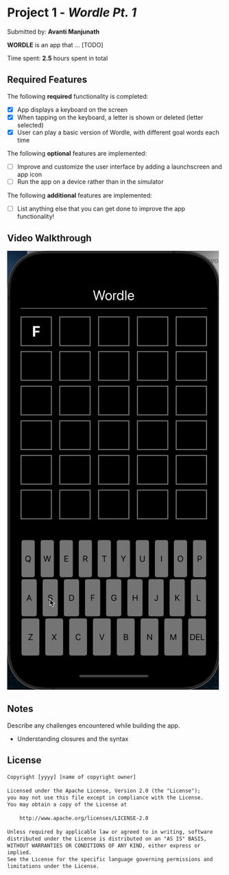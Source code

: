 # Project 1 - *Wordle Pt. 1*

Submitted by: **Avanti Manjunath**

**WORDLE** is an app that ... [TODO] 

Time spent: **2.5** hours spent in total

## Required Features

The following **required** functionality is completed:

- [X] App displays a keyboard on the screen
- [X] When tapping on the keyboard, a letter is shown or deleted (letter selected)
- [X] User can play a basic version of Wordle, with different goal words each time

The following **optional** features are implemented:

- [ ] Improve and customize the user interface by adding a launchscreen and app icon
- [ ] Run the app on a device rather than in the simulator

The following **additional** features are implemented:

- [ ] List anything else that you can get done to improve the app functionality!

## Video Walkthrough

<img src='https://github.com/AvantiiM/ios101-project1-wordle-starter/blob/main/Worlde_Pt1.gif?raw=true' title='Video Walkthrough' width='' alt='Video Walkthrough' />

## Notes

Describe any challenges encountered while building the app.
- Understanding closures and the syntax

## License

    Copyright [yyyy] [name of copyright owner]

    Licensed under the Apache License, Version 2.0 (the "License");
    you may not use this file except in compliance with the License.
    You may obtain a copy of the License at

        http://www.apache.org/licenses/LICENSE-2.0

    Unless required by applicable law or agreed to in writing, software
    distributed under the License is distributed on an "AS IS" BASIS,
    WITHOUT WARRANTIES OR CONDITIONS OF ANY KIND, either express or implied.
    See the License for the specific language governing permissions and
    limitations under the License.

